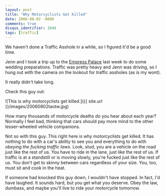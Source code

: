 ```yaml
---
layout: post
title: "Why Motorcyclists Get Killed"
date: 2006-08-02 -0800
comments: true
disqus_identifier: 1048
tags: [traffic]
---
```

We haven't done a Traffic Asshole in a while, so I figured it'd be a
good time.

 Jenn and I took a trip up to the [Empress
Palace](http://www.empresspalace.com) last week to do some wedding
preparations. Traffic was pretty heavy and Jenn was driving, so I hung
out with the camera on the lookout for traffic assholes (as is my
wont).

 It really didn't take long.

 Check this guy out:

 ![This is why motorcyclists get
killed.]({{ site.url }}/images/20060802taotw.jpg)

 How many thousands of motorcycle deaths do you hear about each year?
Normally I feel bad, thinking that cars should pay more mind to the
other lesser-wheeled vehicle companions.

 Not so with this guy. This right here is why motorcyclists get killed.
It has nothing to do with a car's ability to see you and everything to
do with *obeying the fucking traffic laws*. Look, stud, you are a
vehicle on the road just like the rest of us. You have to ride in the
lane, just like the rest of us. If traffic is at a standstill or is
moving slowly, you're fucked just like the rest of us. You don't get to
skinny between cars regardless of your size. You, too, must sit and cook
in the heat.

 If someone had knocked this guy down, I wouldn't have stopped. In fact,
I'd have laughed. It sounds hard, but you get what you deserve. Obey the
law, dumbass, and maybe you'll live to ride your motorcycle tomorrow.
